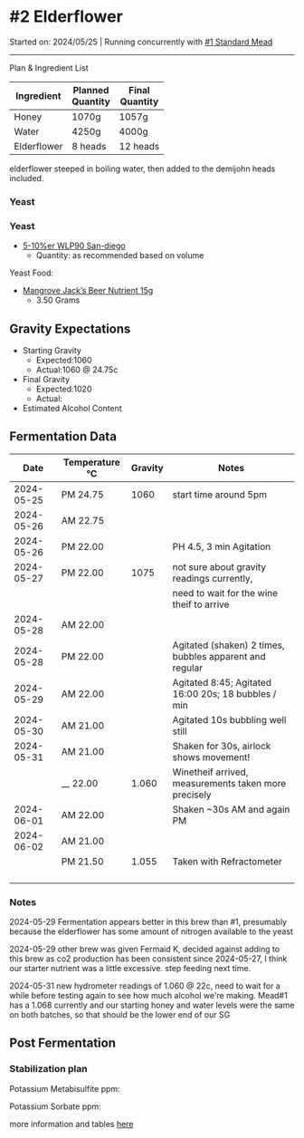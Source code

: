 <h1> #2 Elderflower </h1>

Started on: 2024/05/25 | Running concurrently with [#1 Standard Mead](Recipe%20List%2F%231%20Standard.md)

<hr>

Plan & Ingredient List

| Ingredient  | Planned<br/>Quantity | Final<br/>Quantity |
|-------------|----------------------|--------------------|
| Honey       | 1070g                | 1057g              |
| Water       | 4250g                | 4000g              |
| Elderflower | 8 heads              | 12 heads           |

elderflower steeped in boiling water, then added to the demijohn heads included.

<h3>Yeast</h3>

<h3>Yeast</h3>

- [5-10%er WLP90 San-diego](https://www.themaltmiller.co.uk/product/wlp090-san-diego-super-yeast/?v=79cba1185463)
  - Quantity: as recommended based on volume

Yeast Food: 
- [Mangrove Jack’s Beer Nutrient 15g](https://www.themaltmiller.co.uk/product/mangrove-jacks-beer-nutrient-15g/?v=79cba1185463)
  - 3.50 Grams

<h2>Gravity Expectations</h2>

- Starting Gravity
    - Expected:1060
    - Actual:1060 @ 24.75c
- Final Gravity
    - Expected:1020
    - Actual:
- Estimated Alcohol Content

<h2>Fermentation Data</h2>

| Date       | Temperature  °C | Gravity | Notes                                                   |
|------------|-----------------|---------|---------------------------------------------------------|
| 2024-05-25 | PM 24.75        | 1060    | start time around 5pm                                   |
| 2024-05-26 | AM 22.75        |         |                                                         |
| 2024-05-26 | PM 22.00        |         | PH 4.5, 3 min Agitation                                 |
| 2024-05-27 | PM 22.00        | 1075    | not sure about gravity readings currently,              |
|            |                 |         | need to wait for the wine theif to arrive               |
| 2024-05-28 | AM 22.00        |         |                                                         |
| 2024-05-28 | PM 22.00        |         | Agitated (shaken) 2 times, bubbles apparent and regular |
| 2024-05-29 | AM 22.00        |         | Agitated 8:45;  Agitated 16:00 20s; 18 bubbles / min    |
| 2024-05-30 | AM 21.00        |         | Agitated 10s bubbling well still                        |
| 2024-05-31 | AM 21.00        |         | Shaken for 30s, airlock shows movement!                 |
|            | __ 22.00        | 1.060   | Winetheif arrived, measurements taken more precisely    |
| 2024-06-01 | AM 22.00        |         | Shaken ~30s AM and again PM                             |
| 2024-06-02 | AM 21.00        |         |                                                         |
|            | PM 21.50        | 1.055   | Taken with Refractometer                                |
|            |                 |         |                                                         |
|            |                 |         |                                                         |
|            |                 |         |                                                         |
|            |                 |         |                                                         |

<h3> Notes </h3>

2024-05-29 Fermentation appears better in this brew than #1, presumably because the elderflower has some amount
of nitrogen available to the yeast

2024-05-29 other brew was given Fermaid K, decided against adding to this brew as co2 production has been
consistent since 2024-05-27, I think our starter nutrient was a little excessive. step feeding next time.

2024-05-31 new hydrometer readings of 1.060 @ 22c, need to wait for a while before testing again to see how much
alcohol we're making. Mead#1 has a 1.068 currently and our starting honey and water levels were the same on both
batches, so that should be the lower end of our SG

<h2>Post Fermentation</h2>

<h3>Stabilization plan</h3>

Potassium Metabisulfite ppm:

Potassium Sorbate ppm:

more information and tables [here](https://meadmaking.wiki/en/process/stabilization)
